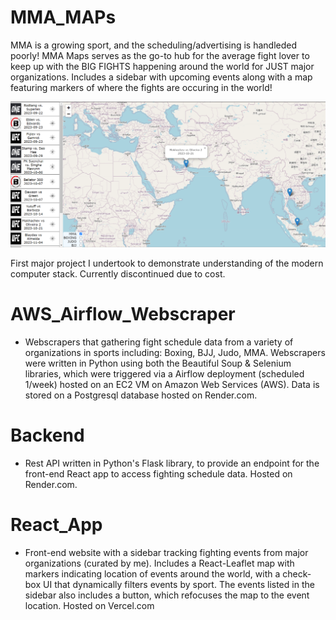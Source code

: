 # MMA_MAPs 
MMA is a growing sport, and the scheduling/advertising is handleded poorly! 
MMA Maps serves as the go-to hub for the average fight lover to keep up with the BIG FIGHTS happening around the world for JUST major organizations. Includes a sidebar with upcoming events along with a map featuring markers of where the fights are occuring in the world!

![alt text](MMA_Website_Pictures.png)

First major project I undertook to demonstrate understanding of the modern computer stack. 
Currently discontinued due to cost.

# AWS_Airflow_Webscraper
- Webscrapers that gathering fight schedule data from a variety of organizations in sports including: Boxing, BJJ, Judo, MMA. Webscrapers were written in Python using both the Beautiful Soup & Selenium libraries, which were triggered via a Airflow deployment (scheduled 1/week) hosted on an EC2 VM on Amazon Web Services (AWS). Data is stored on a Postgresql database hosted on Render.com. 

# Backend
- Rest API written in Python's Flask library, to provide an endpoint for the front-end React app to access fighting schedule data. Hosted on Render.com. 

# React_App
- Front-end website with a sidebar tracking fighting events from major organizations (curated by me). Includes a React-Leaflet map with markers indicating location of events around the world, with a check-box UI that dynamically filters events by sport. The events listed in the sidebar also includes a button, which refocuses the map to the event location. Hosted on Vercel.com 
